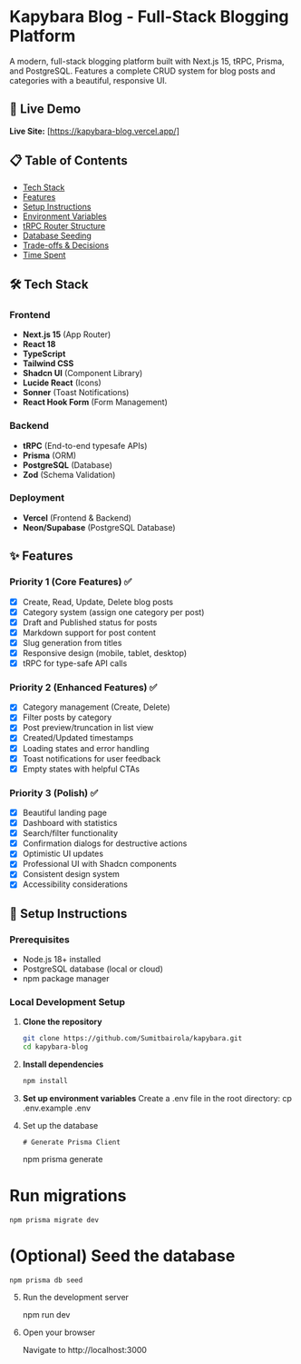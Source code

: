 # Kapybara Blog - Full-Stack Blogging Platform

A modern, full-stack blogging platform built with Next.js 15, tRPC, Prisma, and PostgreSQL. Features a complete CRUD system for blog posts and categories with a beautiful, responsive UI.

## 🚀 Live Demo

**Live Site:** [https://kapybara-blog.vercel.app/]

## 📋 Table of Contents

- [Tech Stack](#tech-stack)
- [Features](#features)
- [Setup Instructions](#setup-instructions)
- [Environment Variables](#environment-variables)
- [tRPC Router Structure](#trpc-router-structure)
- [Database Seeding](#database-seeding)
- [Trade-offs & Decisions](#trade-offs--decisions)
- [Time Spent](#time-spent)

## 🛠️ Tech Stack

### Frontend

- **Next.js 15** (App Router)
- **React 18**
- **TypeScript**
- **Tailwind CSS**
- **Shadcn UI** (Component Library)
- **Lucide React** (Icons)
- **Sonner** (Toast Notifications)
- **React Hook Form** (Form Management)

### Backend

- **tRPC** (End-to-end typesafe APIs)
- **Prisma** (ORM)
- **PostgreSQL** (Database)
- **Zod** (Schema Validation)

### Deployment

- **Vercel** (Frontend & Backend)
- **Neon/Supabase** (PostgreSQL Database)

## ✨ Features

### Priority 1 (Core Features) ✅

- [x] Create, Read, Update, Delete blog posts
- [x] Category system (assign one category per post)
- [x] Draft and Published status for posts
- [x] Markdown support for post content
- [x] Slug generation from titles
- [x] Responsive design (mobile, tablet, desktop)
- [x] tRPC for type-safe API calls

### Priority 2 (Enhanced Features) ✅

- [x] Category management (Create, Delete)
- [x] Filter posts by category
- [x] Post preview/truncation in list view
- [x] Created/Updated timestamps
- [x] Loading states and error handling
- [x] Toast notifications for user feedback
- [x] Empty states with helpful CTAs

### Priority 3 (Polish) ✅

- [x] Beautiful landing page
- [x] Dashboard with statistics
- [x] Search/filter functionality
- [x] Confirmation dialogs for destructive actions
- [x] Optimistic UI updates
- [x] Professional UI with Shadcn components
- [x] Consistent design system
- [x] Accessibility considerations

## 🚀 Setup Instructions

### Prerequisites

- Node.js 18+ installed
- PostgreSQL database (local or cloud)
- npm package manager

### Local Development Setup

1.  **Clone the repository**

    ```bash
    git clone https://github.com/Sumitbairola/kapybara.git
    cd kapybara-blog

    ```

2.  **Install dependencies**

    ```bash
    npm install

    ```

3.  **Set up environment variables**
    Create a .env file in the root directory:
    cp .env.example .env

4.  Set up the database

        # Generate Prisma Client

    npm prisma generate

# Run migrations

    npm prisma migrate dev

# (Optional) Seed the database

    npm prisma db seed

5. Run the development server

    npm run dev

6. Open your browser

    Navigate to http://localhost:3000




